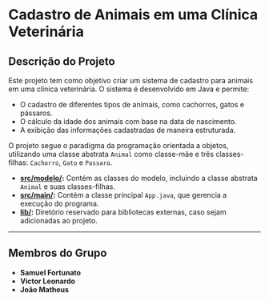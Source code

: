 # Cadastro de Animais em uma Clínica Veterinária

## Descrição do Projeto
Este projeto tem como objetivo criar um sistema de cadastro para animais em uma clínica veterinária. O sistema é desenvolvido em Java e permite:

- O cadastro de diferentes tipos de animais, como cachorros, gatos e pássaros.
- O cálculo da idade dos animais com base na data de nascimento.
- A exibição das informações cadastradas de maneira estruturada.

O projeto segue o paradigma da programação orientada a objetos, utilizando uma classe abstrata `Animal` como classe-mãe e três classes-filhas: `Cachorro`, `Gato` e `Passaro`.


- **[src/modelo/](src/modelo/):** Contém as classes do modelo, incluindo a classe abstrata `Animal` e suas classes-filhas.
- **[src/main/](src/main/):** Contém a classe principal `App.java`, que gerencia a execução do programa.
- **[lib/](lib/):** Diretório reservado para bibliotecas externas, caso sejam adicionadas ao projeto.

---

## Membros do Grupo
- **Samuel Fortunato**
- **Victor Leonardo**
- **João Matheus**
